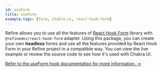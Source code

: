 ```yaml
---
id: useForm
title: useForm
example-tags: [form, chakra-ui, react-hook-form]
---
```


Refine allows you to use all the features of [React Hook Form](https://react-hook-form.com/) library with `@refinedev/react-hook-form` adapter. Using this package, you can create your own **headless** forms and use all the features provided by React Hook Form in your Refine project in a compatible way. You can view the live example or review the source code to see how it's used with Chakra UI.

[Refer to the useForm hook documentation for more information. →](/docs/packages/list-of-packages)

<CodeSandboxExample path="form-chakra-ui-use-form" />
